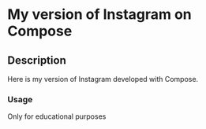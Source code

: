 # My version of Instagram on Compose

## Description
Here is my version of Instagram developed with Compose.

### Usage
Only for educational purposes